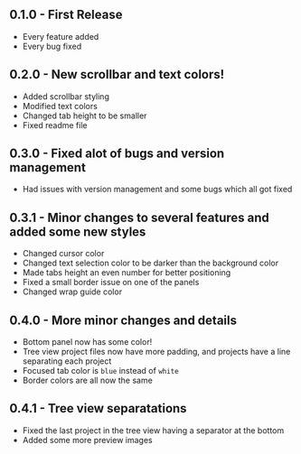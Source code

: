 ## 0.1.0 - First Release
* Every feature added
* Every bug fixed

## 0.2.0 - New scrollbar and text colors!
* Added scrollbar styling
* Modified text colors
* Changed tab height to be smaller
* Fixed readme file

## 0.3.0 - Fixed alot of bugs and version management
* Had issues with version management and some bugs which all got fixed

## 0.3.1 - Minor changes to several features and added some new styles
* Changed cursor color
* Changed text selection color to be darker than the background color
* Made tabs height an even number for better positioning
* Fixed a small border issue on one of the panels
* Changed wrap guide color

## 0.4.0 - More minor changes and details
* Bottom panel now has some color!
* Tree view project files now have more padding, and projects have a line separating each project
* Focused tab color is `blue` instead of `white`
* Border colors are all now the same

## 0.4.1 - Tree view separatations
* Fixed the last project in the tree view having a separator at the bottom
* Added some more preview images
